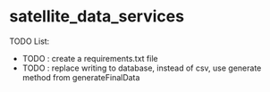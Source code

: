 # satellite_data_services

TODO List:

- TODO : create a requirements.txt file
- TODO : replace writing to database, instead of csv, use generate method from generateFinalData
